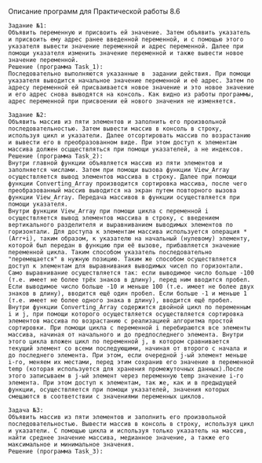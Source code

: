 Описание программ для Практической работы 8.6

	Задание №1: 
	Объявить переменную и присвоить ей значение. Затем объявить указатель и присвоить ему адрес ранее введенной переменной, и с помощью этого указателя вывести значение переменной и адрес переменной. Далее при помощи указателя изменить значение переменной и также вывести новое значение переменной.
	Решение (программа Task_1): 
	Последовательно выполняются указанные в  задании действия. При помощи указателя выводится начальное значение переменной и её адрес. Затем по адресу переменной ей присваивается новое значение и это новое значение и его адрес снова выводятся на консоль. Как видно из работы программы, адрес переменной при присвоении ей нового значения не изменяется.

	Задание №2:
 	Объявить массив из пяти элементов и заполнить его произвольной последовательностью. Затем вывести массив в консоль в строку, используя цикл и указатели. Далее отсортировать массив по возрастанию и вывести его в преобразованном виде. При этом доступ к элементам массива должен осцществляться при помощи указателей, а не индексов.
	Решение (программа Task_2): 
	Внутри главной функции объявляется массив из пяти элементов и заполняется числами. Затем при помощи вызова функции View_Array осуществляется вывод элементов массива в строку. Далее при помощи функции Converting_Array производится сортировка массива, после чего преобразованный массив выводится на экран путем повторного вызова функции View_Array. Передача массивов в функции осуществляется при помощи указателя.
 	Внутри функции View_Array при помощи цикла с переменной i осуществляется вывод элементов массива в строку, с введением вертикального разделителя и выравниванием выводимых элементов по горизонтали. Для доступа к элементам массива используется операция *(Arr+i), таким образом, к указателю на начальный (нулевому) элементу, которой был передан в функцию при её вызове, прибавляется значение переменной цикла. Таким способом указатель последовательно "перемещается" в нужную позицию. Таким же способом осуществляется доступ к элементам для выравнивания выводимых чисел по горизонтали. Само выравнивание осуществляется так: если выводимое число больше -100 (т.е. имеет не более трёх знаков в длину), перед ним вводится пробел. Если выводимое число больше -10 и меньше 100 (т.е. имеет не более двух знаков в длину), вводится ещё один пробел. Если больше -1 и меньше 1 (т.е. имеет не более одного знака в длину), вводится ещё пробел.
	Внутри функции Converting_Array содержится двойной цикл по переменным i и j, при помощи которого осуществляется осуществляется сортировка элементов массива по возрастанию с реализацией алгоритма простой сортировки. При помощи цикла с переменной i перебираются все элементы массива, начиная от начального и до предпоследнего элемента. Внутри этого цикла вложен цикл по переменной j, в котором сравнивается текущий элемент со всеми последующими, начиная от второго с начала и до последнего элемента. При этом, если очередной j-ый элемент меньше i-го, меняем их местами, перед этим сохранив его значение в переменной temp (которая используется для хранения промежуточных данных).После этого записываем в j-ый элемент через переменную temp значение i-го элемента. При этом доступ к элементам, так же, как и в предыдущей функции, осуществляется при помощи указателей, значения которых смещаются в соответствии с значениями переменных циклов.

 	Задача №3:
	Объявить массив из пяти элементов и заполнить его произвольной последовательностью. Вывести массив в консоль в строку, используя цикл и указатели. С помощью цикла и используя только указатель на массив, найти среднее значение массива, медианное значение, а также его максимальное и минимальное значения.
	Решение (программа Task_3): 
	
